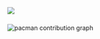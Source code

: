 <img src="https://github.com/Nishmigowda11/Nishmigowda11/blob/output/pacman-contribution-graph.svg"/>
<!-- <img src="https://github.com/Nishmigowda11/Nishmigowda11/blob/output/snake.svg" alt="Snake animation" /> -->

###

<picture>
  <source media="(prefers-color-scheme: dark)" srcset="https://github.com/Nishmigowda11/Nishmigowda11/blob/output/pacman-contribution-graph-dark.svg">
  <source media="(prefers-color-scheme: light)" srcset="https://github.com/Nishmigowda11/Nishmigowda11/blob/output/pacman-contribution-graph.svg">
  <img alt="pacman contribution graph" src="https://github.com/Nishmigowda11/Nishmigowda11/blob/output/pacman-contribution-graph.svg">
</picture>

###
